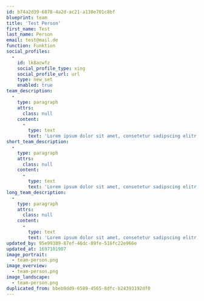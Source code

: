 ```yaml
---
id: b74a2d39-6878-4a2d-ac21-a130e701c8bf
blueprint: team
title: 'Test Person'
first_name: Test
last_name: Person
email: test@mail.de
function: Funktion
social_profiles:
  -
    id: lk8acwfz
    social_profile_type: xing
    social_profile_url: url
    type: new_set
    enabled: true
team_description:
  -
    type: paragraph
    attrs:
      class: null
    content:
      -
        type: text
        text: 'Lorem ipsum dolor sit amet, consetetur sadipscing elitr, sed diam nonumy eirmod tempor invidunt ut labore et dolore magna aliquyam erat, sed diam voluptua. At vero eos et accusam et justo duo dolores et ea rebum. Stet clita kasd gubergren, no sea takimata sanctus est Lorem ipsum dolor sit amet.'
short_team_description:
  -
    type: paragraph
    attrs:
      class: null
    content:
      -
        type: text
        text: 'Lorem ipsum dolor sit amet, consetetur sadipscing elitr, sed diam nonumy eirmod tempor invidunt ut labore et dolore magna aliquyam erat, sed diam voluptua. At vero eos et accusam et justo duo dolores et ea rebum. Stet clita kasd gubergren, no sea takimata sanctus est Lorem ipsum dolor sit amet.'
long_team_description:
  -
    type: paragraph
    attrs:
      class: null
    content:
      -
        type: text
        text: 'Lorem ipsum dolor sit amet, consetetur sadipscing elitr, sed diam nonumy eirmod tempor invidunt ut labore et dolore magna aliquyam erat, sed diam voluptua. At vero eos et accusam et justo duo dolores et ea rebum. Stet clita kasd gubergren, no sea takimata sanctus est Lorem ipsum dolor sit amet.'
updated_by: 95e99389-87ef-46dc-89fe-516fc22e966e
updated_at: 1697101907
image_portrait:
  - team-person.png
image_overview:
  - team-person.png
image_landscape:
  - team-person.png
duplicated_from: bbeb9dd9-6589-4565-8dfc-b24393192df0
---
```


